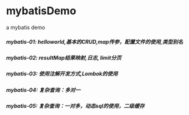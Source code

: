 # mybatisDemo
a mybatis demo

##### mybatis-01: helloworld,基本的CRUD,map传参，配置文件的使用,类型别名

##### mybatis-02: resultMap结果映射,日志, limit分页

##### mybatis-03: 使用注解开发方式,Lombok的使用

##### mybatis-04: 复杂查询：多对一

##### mybatis-05: 复杂查询：一对多，动态sql的使用，二级缓存